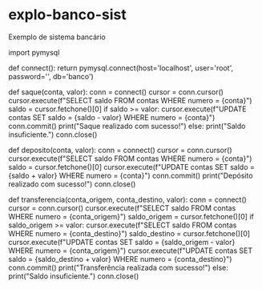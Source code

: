 # explo-banco-sist
Exemplo de sistema bancário 


import pymysql

def connect():
    return pymysql.connect(host='localhost',
                           user='root',
                           password='',
                           db='banco')

def saque(conta, valor):
    conn = connect()
    cursor = conn.cursor()
    cursor.execute(f"SELECT saldo FROM contas WHERE numero = {conta}")
    saldo = cursor.fetchone()[0]
    if saldo >= valor:
        cursor.execute(f"UPDATE contas SET saldo = {saldo - valor} WHERE numero = {conta}")
        conn.commit()
        print("Saque realizado com sucesso!")
    else:
        print("Saldo insuficiente.")
    conn.close()

def deposito(conta, valor):
    conn = connect()
    cursor = conn.cursor()
    cursor.execute(f"SELECT saldo FROM contas WHERE numero = {conta}")
    saldo = cursor.fetchone()[0]
    cursor.execute(f"UPDATE contas SET saldo = {saldo + valor} WHERE numero = {conta}")
    conn.commit()
    print("Depósito realizado com sucesso!")
    conn.close()

def transferencia(conta_origem, conta_destino, valor):
    conn = connect()
    cursor = conn.cursor()
    cursor.execute(f"SELECT saldo FROM contas WHERE numero = {conta_origem}")
    saldo_origem = cursor.fetchone()[0]
    if saldo_origem >= valor:
        cursor.execute(f"SELECT saldo FROM contas WHERE numero = {conta_destino}")
        saldo_destino = cursor.fetchone()[0]
        cursor.execute(f"UPDATE contas SET saldo = {saldo_origem - valor} WHERE numero = {conta_origem}")
        cursor.execute(f"UPDATE contas SET saldo = {saldo_destino + valor} WHERE numero = {conta_destino}")
        conn.commit()
        print("Transferência realizada com sucesso!")
    else:
        print("Saldo insuficiente.")
    conn.close()


